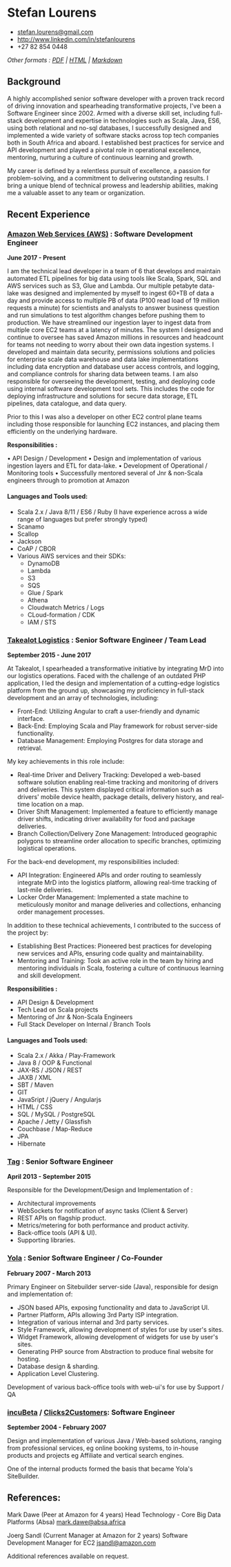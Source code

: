 # Stefan Lourens

 * <stefan.lourens@gmail.com>
 * <http://www.linkedin.com/in/stefanlourens>
 * +27 82 854 0448

 _Other formats : [PDF](http://stefanlourens.github.io/resume/resume.pdf) | [HTML](http://stefanlourens.github.io/resume/resume.html) | [Markdown](http://stefanlourens.github.io/resume/resume.md)_

## Background

A highly accomplished senior software developer with a proven track record of driving innovation and spearheading 
transformative projects, I've been a Software Engineer since 2002. Armed with a diverse skill set, including full-stack
development and expertise in technologies such as Scala, Java, ES6, using both relational and no-sql databases, 
I successfully designed and implemented a wide variety of software stacks across top tech companies both in South Africa
and aboard. I established best practices for service and API development and played a pivotal role in operational 
excellence, mentoring, nurturing a culture of continuous learning and growth.

My career is defined by a relentless pursuit of excellence, a passion for problem-solving, and a commitment to 
delivering outstanding results. I bring a unique blend of technical prowess and leadership abilities, making me a 
valuable asset to any team or organization.

## Recent Experience

### [Amazon Web Services (AWS)](https://aws.amazon.com) : Software Development Engineer

 __June 2017 - Present__

I am the technical lead developer in a team of 6 that develops and maintain automated ETL pipelines for big data using 
tools like Scala, Spark, SQL and AWS services such as S3, Glue and Lambda. Our multiple petabyte data-lake was designed 
and implemented by myself to ingest 60+TB of data a day and provide access to multiple PB of data (P100 read load of 
19 million requests a minute) for scientists and analysts to answer business question and run simulations to test 
algorithm changes before pushing them to production. We have streamlined our ingestion layer to ingest data from 
multiple core EC2 teams at a latency of minutes. The system I designed and continue to oversee has saved Amazon millions
in resources and headcount for teams not needing to worry about their own data ingestion systems. I developed and 
maintain data security, permissions solutions and policies for enterprise scale data warehouse and data lake 
implementations including data encryption and database user access controls, and logging, and compliance controls for 
sharing data between teams. I am also responsible for overseeing the development, testing, and deploying code using 
internal software development tool sets. This includes the code for deploying infrastructure and solutions for secure 
data storage, ETL pipelines, data catalogue, and data query.

Prior to this I was also a developer on other EC2 control plane teams including those responsible for launching 
EC2 instances, and placing them efficiently on the underlying hardware.

__Responsibilities :__

•	API Design / Development
•	Design and implementation of various ingestion layers and ETL for data-lake.
•	Development of Operational / Monitoring tools
•	Successfully mentored several of Jnr & non-Scala engineers through to promotion at Amazon

#### Languages and Tools used:

* Scala 2.x / Java 8/11 / ES6 / Ruby (I have experience across a wide range of languages but prefer strongly typed)
* Scanamo
* Scallop
* Jackson
* CoAP / CBOR
* Various AWS services and their SDKs:
  * DynamoDB
  * Lambda
  * S3
  * SQS
  * Glue / Spark
  * Athena
  * Cloudwatch Metrics / Logs
  * CLoud-formation / CDK
  * IAM / STS

### [Takealot Logistics](http://www.takealot.com) : Senior Software Engineer / Team Lead

 __September 2015 - June 2017__

At Takealot, I spearheaded a transformative initiative by integrating MrD into our logistics operations. Faced with the 
challenge of an outdated PHP application, I led the design and implementation of a cutting-edge logistics platform
from the ground up, showcasing my proficiency in full-stack development and an array of technologies, including:
* Front-End: Utilizing Angular to craft a user-friendly and dynamic interface.
* Back-End: Employing Scala and Play framework for robust server-side functionality.
* Database Management: Employing Postgres for data storage and retrieval.
  
My key achievements in this role include:
* Real-time Driver and Delivery Tracking: Developed a web-based software solution enabling real-time tracking and 
monitoring of drivers and deliveries. This system displayed critical information such as drivers' mobile device health, 
package details, delivery history, and real-time location on a map.
* Driver Shift Management: Implemented a feature to efficiently manage driver shifts, indicating driver availability for 
food and package deliveries.
* Branch Collection/Delivery Zone Management: Introduced geographic polygons to streamline order allocation to specific 
branches, optimizing logistical operations.

For the back-end development, my responsibilities included:
* API Integration: Engineered APIs and order routing to seamlessly integrate MrD into the logistics platform, 
allowing real-time tracking of last-mile deliveries.
* Locker Order Management: Implemented a state machine to meticulously monitor and manage deliveries and collections, 
enhancing order management processes.

In addition to these technical achievements, I contributed to the success of the project by:
* Establishing Best Practices: Pioneered best practices for developing new services and APIs, ensuring code quality 
and maintainability.
* Mentoring and Training: Took an active role in the team by hiring and mentoring individuals in Scala, fostering a 
culture of continuous learning and skill development.


__Responsibilities :__

* API Design & Development
* Tech Lead on Scala projects
* Mentoring of Jnr & Non-Scala Engineers
* Full Stack Developer on Internal / Branch Tools

#### Languages and Tools used:

* Scala 2.x / Akka / Play-Framework
* Java 8 / OOP & Functional
* JAX-RS / JSON / REST
* JAXB / XML
* SBT / Maven
* GIT
* JavaSript / jQuery / Angularjs
* HTML / CSS
* SQL / MySQL / PostgreSQL
* Apache / Jetty / Glassfish
* Couchbase / Map-Reduce
* JPA
* Hibernate


### [Tag](http://www.tagworldwide.com) : Senior Software Engineer

 __April 2013 - September 2015__


Responsible for the Development/Design and Implementation of :

* Architectural improvements
* WebSockets for notification of async tasks (Client & Server)
* REST APIs on flagship product.
* Metrics/metering for both performance and product activity.
* Back-office tools (API & UI).
* Supporting libraries.


### [Yola](http://www.yola.com) : Senior Software Engineer / Co-Founder

 __February 2007 - March 2013__

Primary Engineer on Sitebuilder server-side (Java), responsible for design and implementation of:

* JSON based APIs, exposing functionality and data to JavaScript UI.
* Partner Platform, APIs allowing 3rd Party ISP integration.
* Integration of various internal and 3rd party services.
* Style Framework, allowing development of styles for use by user's sites.
* Widget Framework, allowing development of widgets for use by user's sites.
* Generating PHP source from Abstraction to produce final website for hosting.
* Database design & sharding.
* Application Level Clustering.

Development of various back-office tools with web-ui's for use by Support / QA


### [incuBeta](http://www.incubeta.com/) / [Clicks2Customers](http://www.clicks2customers.com/): Software Engineer
__September 2004 - February 2007__

Design and implementation of various Java / Web-based solutions, ranging from professional services, eg online booking 
systems, to in-house products and projects eg Affiliate and vertical search engines.

One of the internal products formed the basis that became Yola's SiteBuilder.

## References:
Mark Dawe (Peer at Amazon for 4 years)
Head Technology - Core Big Data Platforms (Absa)
<mark.dawe@absa.africa>

Joerg Sandl (Current Manager at Amazon for 2 years)
Software Development Manager for EC2
<jsandl@amazon.com>

Additional references available on request.